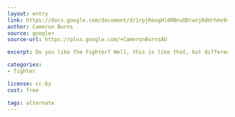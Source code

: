 ```yaml
---
layout: entry
link: https://docs.google.com/document/d/1rpjReogHldRBnuODrwnj8dHrhms9473TBKFHxqmAv-g/edit#heading=h.ug7r1uwep04v
author: Cameron Burns
source: google+
source-url: https://plus.google.com/+CameronBurnsAU

excerpt: Do you like the Fighter? Well, this is like that, but different. 

categories:
- fighter

license: cc-by
cost: free

tags: alternate
---
```

